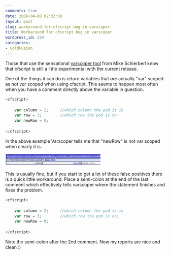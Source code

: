 ```yaml
---
comments: true
date: 2008-04-08 02:32:08
layout: post
slug: workaround-for-cfscript-bug-in-varscoper
title: Workaround for cfscript bug in varscoper
wordpress_id: 224
categories:
- ColdFusion
---
```


Those that use the sensational [varscoper tool](http://www.schierberl.com/varScoper/) from Mike Schierberl know that cfscript is still a little experimental with the current release.

One of the things it can do is return variables that _are_ actually "var" scoped as _not var_ scoped when using cfscript. This seems to happen most often when you have a comment directly above the variable in question.

``` javascript
<cfscript>

	var column = 2;		//which column the pod is in
	var row = 3;		//which row the pod is on
	var newRow = 0;

</cfscript>
```

In the above example Varscoper tells me that "newRow" is not var scoped when clearly it is.

[![](/images/uploads/2008/04/varscoper-300x38.jpg)](/images/uploads/2008/04/varscoper.jpg)

This is usually fine, but if you start to get a lot of these false positives there is a quick little workaround. Place a semi-colon at the end of the last comment which effectively tells varscoper where the statement finishes and fixes the problem.

``` javascript
<cfscript>

	var column = 2;		//which column the pod is in
	var row = 3;		//which row the pod is on;
	var newRow = 0;

</cfscript>
```

Note the semi-colon after the 2nd comment. Now my reports are nice and clean :)
